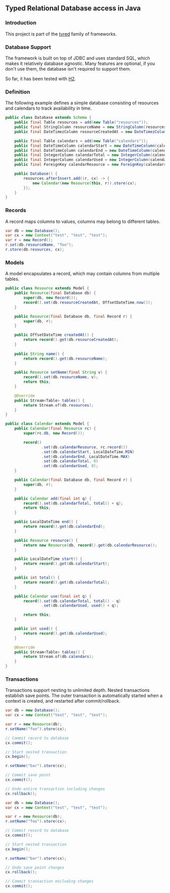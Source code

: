## Typed Relational Database access in Java

### Introduction
This project is part of the [tyred](https://github.com/codr7/tyred) family of frameworks.

### Database Support
The framework is built on top of JDBC and uses standard SQL, 
which makes it relatively database agnostic. Many features are optional,
if you don't use them, the database isn't required to support them.

So far, it has been tested with [H2](https://www.h2database.com/).

### Definition
The following example defines a simple database consisting of resources and calendars
to track availability in time.

```java
public class Database extends Schema {
    public final Table resources = add(new Table("resources"));
    public final StringColumn resourceName = new StringColumn(resources, "name", 100, Option.PrimaryKey);
    public final DateTimezColumn resourceCreatedAt = new DateTimezColumn(resources, "createdAt");

    public final Table calendars = add(new Table("calendars"));
    public final DateTimeColumn calendarStart = new DateTimeColumn(calendars, "start", Option.PrimaryKey);
    public final DateTimeColumn calendarEnd = new DateTimeColumn(calendars, "end");
    public final IntegerColumn calendarTotal = new IntegerColumn(calendars, "total");
    public final IntegerColumn calendarUsed = new IntegerColumn(calendars, "used");
    public final ForeignKey calendarResource = new ForeignKey(calendars, "calendarResource", resources, Option.PrimaryKey);

    public Database() {
        resources.afterInsert.add((r, cx) -> {
            new Calendar(new Resource(this, r)).store(cx);
        });
    }
}
```

### Records
A record maps columns to values, columns may belong to different tables.

```java
var db = new Database();
var cx = new Context("test", "test", "test");
var r = new Record();
r.set(db.resourceName, "foo");
r.store(db.resources, cx);
```

### Models
A model encapsulates a record, which may contain columns from multiple tables.

```java
public class Resource extends Model {
    public Resource(final Database db) {
        super(db, new Record());
        record().set(db.resourceCreatedAt, OffsetDateTime.now());
    }

    public Resource(final Database db, final Record r) {
        super(db, r);
    }

    public OffsetDateTime createdAt() {
        return record().get(db.resourceCreatedAt);
    }
    
    public String name() {
        return record().get(db.resourceName);
    }

    public Resource setName(final String v) {
        record().set(db.resourceName, v);
        return this;
    }

    @Override
    public Stream<Table> tables() {
        return Stream.of(db.resources);
    }
}
```
```java
public class Calendar extends Model {
    public Calendar(final Resource rc) {
        super(rc.db, new Record());

        record()
                .set(db.calendarResource, rc.record())
                .set(db.calendarStart, LocalDateTime.MIN)
                .set(db.calendarEnd, LocalDateTime.MAX)
                .set(db.calendarTotal, 0)
                .set(db.calendarUsed, 0);
    }

    public Calendar(final Database db, final Record r) {
        super(db, r);
    }

    public Calendar add(final int q) {
        record().set(db.calendarTotal, total() + q);
        return this;
    }

    public LocalDateTime end() {
        return record().get(db.calendarEnd);
    }

    public Resource resource() {
        return new Resource(db, record().get(db.calendarResource));
    }

    public LocalDateTime start() {
        return record().get(db.calendarStart);
    }

    public int total() {
        return record().get(db.calendarTotal);
    }

    public Calendar use(final int q) {
        record().set(db.calendarTotal, total() - q)
                .set(db.calendarUsed, used() + q);

        return this;
    }

    public int used() {
        return record().get(db.calendarUsed);
    }

    @Override
    public Stream<Table> tables() {
        return Stream.of(db.calendars);
    }
}
```

### Transactions
Transactions support nesting to unlimited depth. Nested transactions
establish save points. The outer transaction is automatically started when
a context is created, and restarted after commit/rollback.

```java
var db = new Database();
var cx = new Context("test", "test", "test");

var r = new Resource(db);
r.setName("foo").store(cx);

// Commit record to database
cx.commit();

// Start nested transaction
cx.begin();

r.setName("bar").store(cx);

// Commit save point
cx.commit();

// Undo entire transaction including changes
cx.rollback();
```

```java
var db = new Database();
var cx = new Context("test", "test", "test");

var r = new Resource(db);
r.setName("foo").store(cx);

// Commit record to database
cx.commit();

// Start nested transaction
cx.begin();

r.setName("bar").store(cx);

// Undo save point changes
cx.rollback();

// Commit transaction excluding changes
cx.commit();
```